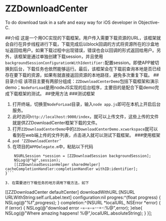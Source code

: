 # ZZDownloadCenter
To do download task in a safe and easy way for iOS developer in Objective-C.

##介绍
这是一个用OC实现的下载框架。用户传入需要下载资源的URL，该框架就会自行在异步线程进行下载，下载完成后以block回调的方式将资源所在的沙盒地址返回给用户。如果下载过程中出现错误，错误也会以回调的形式返回给用户。另外，该框架是通过单独创建下载session，并且使用`backgroundSessionConfigurationWithIdentifier:`配置session。即使APP被切换到后台，下载任务也依然能够运行。最后，该框架会在下载前查询本地是否已经存在要下载的资源，如果有就直接返回资源的本地路径，避免多次重复下载。
##目录介绍
该项目主要有两部分组成：`ZZDownloadCenterDemo`包括下载框架和演示demo；`NodeForLoad`是用nodeJS实现的后台程序，主要目的是配合下载demo完成下载框架的测试。
##使用方法
###测试框架
1. 打开终端，切换至`NodeForLoad`目录，输入`node app.js`即可在本机上开启后台服务。
2. 此时访问`http://localhost:9000/index`，就可以上传文件，这些上传的文件就是供ZZDownloadCenter框架下载的文件。
3. 打开`ZZDownloadCenterDemo`中的`ZZDownloadCenterDemo.xcworkspace`就可以看到在web端上传的文件列表，点击进入就可以测试下载框架。
###使用框架
1. `pod ‘ZZDownloadCenter’`
2. 在项目的`APPDelegate.m`中，粘贴以下代码

```- (void)application:(UIApplication *)application handleEventsForBackgroundURLSession:(NSString *)identifier completionHandler:(void (^)())completionHandler{
    NSURLSession *session = [ZZDownloadSession backgroundSession];
    NSLog(@"%@",session);
    [[ZZDownloadSessionHelper sharedHelper] cacheCompletionHandler:completionHandler withID:identifier];
}```

3. 在需要进行下载任务的地方调用下载方法，如下
```
 [[ZZDownloadCenter defaultCenter] downloadWithURL:[NSURL URLWithString:self.urlLabel.text] configuration:nil progres:^(float progress) {
        NSLog(@"%f",progress);
    } completion:^(NSURL *localURL, NSError *error) {
        if (error) {
            NSLog(@"download error -=-=-=--=-:%@",error);
        }else{
            NSLog(@"Where amazing happens! %@",localURL.absoluteString);
        }
    }];
```


